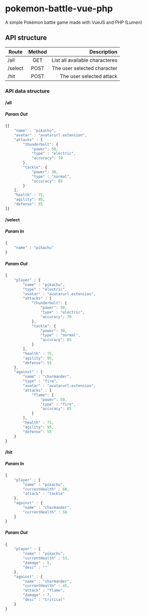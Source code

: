 # pokemon-battle-vue-php
A simple Pokémon battle game made with VueJS and PHP (Lumen)

## API structure

| Route        | Method           | Description  |
| ------------- |:-------------:| -----:| 
| /all      | GET | List all available characteres | 
| /select      | POST      |  The user selected character |
| /hit | POST | The user selected attack |

### API data structure
#### /all 
##### Param Out
```javascript
{[
    "name" : "pikachu",
    "avatar" : "avatarurl.extension",
    "attacks" : [
        "thunderbolt": {
            "power": 50,
            "type" : "electric",
            "accuracy": 70
        },
        "tackle": {
            "power": 30,
            "type" : "normal",
            "accuracy": 85
        }
    ],
    "health" : 75,
    "agility": 95,
    "defense": 55
]}
```
#### /select 
##### Param In
```javascript
{
    "name" : "pikachu"
}
```
##### Param Out
```javascript
{
    "player" : {
        "name" : "pikachu",
        "type" : "electric",
        "avatar" : "avatarurl.extension",
        "attacks" : [
            "thunderbolt": {
                "power": 50,
                "type" : "electric",
                "accuracy": 70
            },
            "tackle": {
                "power": 30,
                "type" : "normal",
                "accuracy": 85
            }
        ],
        "health" : 75,
        "agility": 95,
        "defense": 55
    },
    "against" : {
        "name" : "charmander",
        "type" : "fire",
        "avatar" : "avatarurl.extension",
        "attacks" : [
            "flame": {
                "power": 50,
                "type" : "fire",
                "accuracy": 85
            }
        ],
        "health" : 75,
        "agility": 95,
        "defense": 55
    }
}
```
#### /hit 
##### Param In
```javascript
{
	"player" : {
		"name" : "pikachu",
		"currentHealth" : 60,
		"attack" : "tackle"
	},
	"against" : {
		"name" : "charmander",
		"currentHealth" : 50
	}
}
```

##### Param Out
```javascript
{
	"player" : {
		"name" : "pikachu",
		"currentHealth" : 53,
        "damage" : 5,
        "desc" : ""
	},
	"against" : {
		"name" : "charmander",
		"currentHealth" : 45,
		"attack" : "flame",
        "damage" : 7,
        "desc" : "Critical"
	}
}
```
